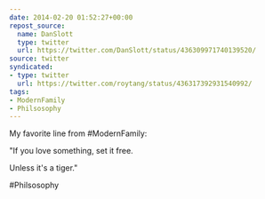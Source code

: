 ```yaml
---
date: 2014-02-20 01:52:27+00:00
repost_source:
  name: DanSlott
  type: twitter
  url: https://twitter.com/DanSlott/status/436309971740139520/
source: twitter
syndicated:
- type: twitter
  url: https://twitter.com/roytang/status/436317392931540992/
tags:
- ModernFamily
- Philsosophy
---
```


My favorite line from #ModernFamily:



"If you love something, set it free.

Unless it's a tiger."



#Philsosophy